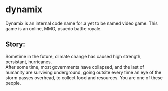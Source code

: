 # dynamix

Dynamix is an internal code name for a yet to be named video game. This game is an online, MMO, psuedo battle royale.

## Story:
  Sometime in the future, climate change has caused high strength, persistant, hurricanes. \
  After some time, most governments have collapsed, and the last of humanity are surviving underground, going outsite every time an eye of the storm passes overhead, to collect food and resources.
  You are one of these people.
